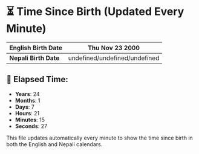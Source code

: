 # ⏳ Time Since Birth (Updated Every Minute)

| **English Birth Date** | Thu Nov 23 2000 |
|------------------------|-------------------------------------|
| **Nepali Birth Date**  | undefined/undefined/undefined                  |

## 📅 Elapsed Time:

- **Years**: 24
- **Months**: 1
- **Days**: 7
- **Hours**: 21
- **Minutes**: 15
- **Seconds**: 27

This file updates automatically every minute to show the time since birth in both the English and Nepali calendars.
